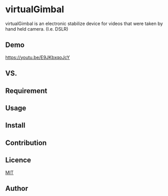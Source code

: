 # virtualGimbal
virtualGimbal is an electronic stabilize device for videos that were taken by hand held camera. (I.e. DSLR)

## Demo
<https://youtu.be/E9JKbxqoJcY>

## VS. 

## Requirement

## Usage

## Install

## Contribution

## Licence

[MIT](https://github.com/tcnksm/tool/blob/master/LICENCE)

## Author
